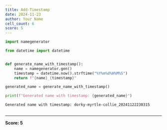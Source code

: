 ```yaml
---
title: Add-Timestamp
date: 2024-11-23
author: Your Name
cell_count: 6
score: 5
---
```


```python
import namegenerator

```


```python
from datetime import datetime



```


```python
def generate_name_with_timestamp():
    name = namegenerator.gen()
    timestamp = datetime.now().strftime("%Y%m%d%H%M%S")
    return f"{name}_{timestamp}"


```


```python
generated_name = generate_name_with_timestamp()

```


```python
print(f"Generated name with timestamp: {generated_name}")
```

    Generated name with timestamp: dorky-myrtle-collie_20241122230315



```python

```


---
**Score: 5**
